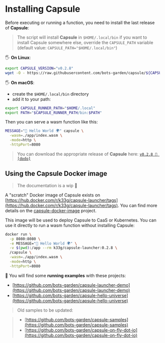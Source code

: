 # Installing Capsule

Before executing or running a function, you need to install the last release of **Capsule**:
> The script will install **Capsule** in `$HOME/.local/bin`
> if you want to install Capsule somewhere else, override the `CAPSULE_PATH` variable (default value: `CAPSULE_PATH="$HOME/.local/bin"`)

🖐 **On Linux**:

```bash
export CAPSULE_VERSION="v0.2.8"
wget -O - https://raw.githubusercontent.com/bots-garden/capsule/${CAPSULE_VERSION}/install-capsule-launcher.sh| bash
```

🖐 **On macOS**:

- create the `$HOME/.local/bin` directory
- add it to your path:
```bash
export CAPSULE_RUNNER_PATH="$HOME/.local"
export PATH="$CAPSULE_RUNNER_PATH/bin:$PATH"
```

Then you can serve a wasm function like this:

```bash
MESSAGE="👋 Hello World 🌍" capsule \
  -wasm=./app/index.wasm \
  -mode=http \
  -httpPort=8080
```

> You can download the appropriate release of **Capsule** here: [`v0.2.8 🦤 [dodo]`](https://github.com/bots-garden/capsule/releases/tag/v0.2.8)

## Using the Capsule Docker image
> The documentation is a wip 🚧

A "scratch" Docker image of Capsule exists on [https://hub.docker.com/r/k33g/capsule-launcher/tags](https://hub.docker.com/r/k33g/capsule-launcher/tags). You can find more details on the [capsule-docker-image](https://github.com/bots-garden/capsule-docker-image) project.

This image will be used to deploy Capsule to CaaS or Kubernetes. You can use it directly to run a wasm function without installing Capsule:

```bash
docker run \
  -p 8080:8080 \
  -e MESSAGE="👋 Hello World 🌍" \
  -v $(pwd):/app --rm k33g/capsule-launcher:0.2.8 \
  /capsule \
  -wasm=./app/index.wasm \
  -mode=http \
  -httpPort=8080
```

👋 You will find some **running examples** with these projects:

- [https://github.com/bots-garden/capsule-launcher-demo](https://github.com/bots-garden/capsule-launcher-demo)
- [https://github.com/bots-garden/capsule-hello-universe](https://github.com/bots-garden/capsule-hello-universe)

> Old samples to be updated:

> - [https://github.com/bots-garden/capsule-samples](https://github.com/bots-garden/capsule-samples)
> - [https://github.com/bots-garden/capsule-on-fly-dot-io](https://github.com/bots-garden/capsule-on-fly-dot-io)
